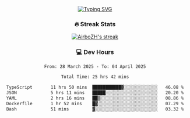 
<div align="center">
  <a href="https://git.io/typing-svg"><img src="https://readme-typing-svg.demolab.com?font=Fira+Code&size=30&pause=1000&color=33F7F5&center=true&vCenter=true&width=435&lines=Hi+there+%F0%9F%91%8B+I+am+AirboZH+;Welcome+to+my+Github" alt="Typing SVG" /></a>

<h3>🔥 Streak Stats</h3>

<!-- GitHub Readme Streak Stats - https://github.com/DenverCoder1/github-readme-streak-stats -->
<p>
  <a href="https://github.com/DenverCoder1/github-readme-streak-stats">
    <img title="🔥 Get streak stats for your profile at git.io/streak-stats" alt="AirboZH's streak" src="https://streak-stats.demolab.com/?user=AirboZH&theme=monokai-metallian&hide_border=true"/>
  </a>
</p>

<h3>💻 Dev Hours</h3>
<!--START_SECTION:waka-->

```txt
From: 28 March 2025 - To: 04 April 2025

Total Time: 25 hrs 42 mins

TypeScript       11 hrs 50 mins  ███████████▓░░░░░░░░░░░░░   46.08 %
JSON             5 hrs 11 mins   █████░░░░░░░░░░░░░░░░░░░░   20.20 %
YAML             2 hrs 16 mins   ██▒░░░░░░░░░░░░░░░░░░░░░░   08.86 %
Dockerfile       1 hr 52 mins    █▓░░░░░░░░░░░░░░░░░░░░░░░   07.29 %
Bash             51 mins         ▓░░░░░░░░░░░░░░░░░░░░░░░░   03.32 %
```

<!--END_SECTION:waka-->
</div>  
